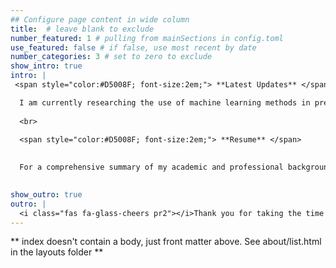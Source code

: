 ```yaml
---
## Configure page content in wide column
title:  # leave blank to exclude
number_featured: 1 # pulling from mainSections in config.toml
use_featured: false # if false, use most recent by date
number_categories: 3 # set to zero to exclude
show_intro: true
intro: |
 <span style="color:#D5008F; font-size:2em;"> **Latest Updates** </span>

  I am currently researching the use of machine learning methods in predicting the survival capacity of mutual funds using variables related to performance, consistency and liquidity as part of my dissertation.
  
  <br>
  
  <span style="color:#D5008F; font-size:2em;"> **Resume** </span> 

  
  For a comprehensive summary of my academic and professional background you can find my [**resume**](https://www.johnrobininston.com/resume/) here.
  

show_outro: true
outro: |
  <i class="fas fa-glass-cheers pr2"></i>Thank you for taking the time to read about me!
---
```


** index doesn't contain a body, just front matter above.
See about/list.html in the layouts folder **